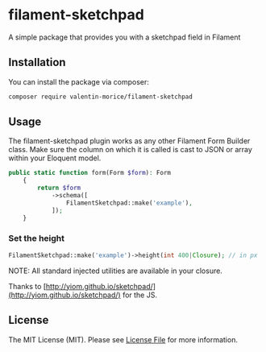 # filament-sketchpad

A simple package that provides you with a sketchpad field in Filament

## Installation

You can install the package via composer:

```bash
composer require valentin-morice/filament-sketchpad
```

## Usage

The filament-sketchpad plugin works as any other Filament Form Builder class. Make sure the column on which it is called is cast to JSON or array within your Eloquent model.

```php
public static function form(Form $form): Form
    {
        return $form
            ->schema([
                FilamentSketchpad::make('example'),
            ]);
    }
```

### Set the height
```php
FilamentSketchpad::make('example')->height(int 400|Closure); // in px
```
NOTE: All standard injected utilities are available in your closure.

Thanks to [http://yiom.github.io/sketchpad/](http://yiom.github.io/sketchpad/) for the JS.

## License

The MIT License (MIT). Please see [License File](LICENSE.md) for more information.
